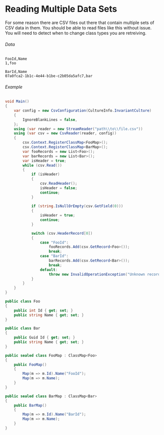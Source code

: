 # Reading Multiple Data Sets

For some reason there are CSV files out there that contain multiple sets of CSV data in them. You should be able to read files like this without issue. You will need to detect when to change class types you are retreiving.

###### Data
```
FooId,Name
1,foo

BarId,Name
07a0fca2-1b1c-4e44-b1be-c2b05da5afc7,bar
```

###### Example

```cs
void Main()
{
    var config = new CsvConfiguration(CultureInfo.InvariantCulture)
	{
		IgnoreBlankLines = false,		
	};
    using (var reader = new StreamReader("path\\to\\file.csv"))
    using (var csv = new CsvReader(reader, config))
    {
		csv.Context.RegisterClassMap<FooMap>();
		csv.Context.RegisterClassMap<BarMap>();
		var fooRecords = new List<Foo>();
		var barRecords = new List<Bar>();
		var isHeader = true;
		while (csv.Read())
		{
			if (isHeader)
			{
				csv.ReadHeader();
				isHeader = false;
				continue;
			}
			
			if (string.IsNullOrEmpty(csv.GetField(0)))
			{
				isHeader = true;
				continue;
			}

			switch (csv.HeaderRecord[0])
			{
				case "FooId":
					fooRecords.Add(csv.GetRecord<Foo>());
					break;
				case "BarId":
					barRecords.Add(csv.GetRecord<Bar>());
					break;
				default:
					throw new InvalidOperationException("Unknown record type.");
			}
		}
    }
}

public class Foo
{
    public int Id { get; set; }
    public string Name { get; set; }
}

public class Bar
{
	public Guid Id { get; set; }
	public string Name { get; set; }
}

public sealed class FooMap : ClassMap<Foo>
{
	public FooMap()
	{
		Map(m => m.Id).Name("FooId");
		Map(m => m.Name);
	}
}

public sealed class BarMap : ClassMap<Bar>
{
	public BarMap()
	{
		Map(m => m.Id).Name("BarId");
		Map(m => m.Name);
	}
}
```
